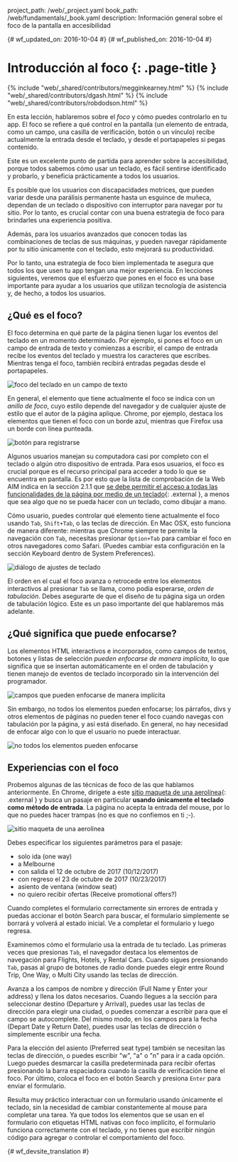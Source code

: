 project_path: /web/_project.yaml
book_path: /web/fundamentals/_book.yaml
description: Información general sobre el foco de la pantalla en accesibilidad


{# wf_updated_on: 2016-10-04 #}
{# wf_published_on: 2016-10-04 #}

# Introducción al foco {: .page-title }

{% include "web/_shared/contributors/megginkearney.html" %}
{% include "web/_shared/contributors/dgash.html" %}
{% include "web/_shared/contributors/robdodson.html" %}



En esta lección, hablaremos sobre el *foco* y cómo puedes controlarlo en tu
app. El foco se refiere a qué control en la pantalla (un elemento de entrada, como
un campo, una casilla de verificación, botón o un vínculo) recibe actualmente la entrada desde el teclado,
y desde el portapapeles si pegas contenido.

Este es un excelente punto de partida para aprender sobre la accesibilidad, porque todos sabemos
cómo usar un teclado, es fácil sentirse identificado y probarlo, y beneficia
prácticamente a todos los usuarios.

Es posible que los usuarios con discapacidades motrices, que pueden variar desde una parálisis permanente
hasta un esguince de muñeca, dependan de un teclado o dispositivo con interruptor para navegar por
tu sitio. Por lo tanto, es crucial contar con una buena estrategia de foco para brindarles una experiencia positiva.


Además, para los usuarios avanzados que conocen todas las combinaciones de teclas de sus máquinas, y pueden
navegar rápidamente por tu sitio únicamente con el teclado, esto mejorará
su productividad.

Por lo tanto, una estrategia de foco bien implementada te asegura que todos los que usen tu
app tengan una mejor experiencia. En lecciones siguientes, veremos que el
esfuerzo que pones en el foco es una base importante para ayudar a los usuarios que utilizan tecnología
de asistencia y, de hecho, a todos los usuarios.

## ¿Qué es el foco?

El foco determina en qué parte de la página tienen lugar los eventos del teclado en un momento determinado. Por
ejemplo, si pones el foco en un campo de entrada de texto y comienzas a escribir, el campo de entrada
recibe los eventos del teclado y muestra los caracteres que escribes. Mientras tenga
el foco, también recibirá entradas pegadas desde el portapapeles.

![foco del teclado en un campo de texto](imgs/keyboard-focus.png)

En general, el elemento que tiene actualmente el foco se indica con un *anillo de foco*, cuyo estilo
depende del navegador y de cualquier ajuste de estilo que el autor de la página
aplique. Chrome, por ejemplo, destaca los elementos que tienen el foco con un borde
azul, mientras que Firefox usa un borde con línea punteada.

![botón para registrarse](imgs/sign-up.png)

Algunos usuarios manejan su computadora casi por completo con el teclado o algún otro dispositivo
de entrada. Para esos usuarios, el foco es crucial porque es el recurso principal para
acceder a todo lo que se encuentra en pantalla. Es por esto que la lista de comprobación de la Web AIM indica
en la sección 2.1.1 que [se debe permitir el acceso a todas las funcionalidades de la página por medio de
un teclado](http://webaim.org/standards/wcag/checklist#sc2.1.1){: .external },
a menos que sea algo que no se pueda hacer con un teclado, como dibujar a mano.

Cómo usuario, puedes controlar qué elemento tiene actualmente el foco usando `Tab`,
`Shift+Tab`, o las teclas de dirección. En Mac OSX, esto funciona de manera diferente:
mientras que Chrome siempre te permite la navegación con `Tab`, necesitas presionar `Option+Tab`
para cambiar el foco en otros navegadores como Safari. (Puedes cambiar esta configuración en
la sección Keyboard dentro de System Preferences).

![diálogo de ajustes de teclado](imgs/system-prefs2.png)

El orden en el cual el foco avanza o retrocede entre los elementos
interactivos al presionar `Tab` se llama, como podía esperarse, *orden de tabulación*. Debes asegurarte
de que el diseño de tu página siga un orden de tabulación lógico. Este es un paso importante del que
hablaremos más adelante.

## ¿Qué significa que puede enfocarse?

Los elementos HTML interactivos e incorporados, como campos de textos, botones y listas de selección
*pueden enfocarse de manera implícita*, lo que significa que se insertan automáticamente en el orden
de tabulación y tienen manejo de eventos de teclado incorporado sin la intervención del programador.

![campos que pueden enfocarse de manera implícita](imgs/implicitly-focused.png)

Sin embargo, no todos los elementos pueden enfocarse; los párrafos, divs y otros elementos
de páginas no pueden tener el foco cuando navegas con tabulación por la página, y así está diseñado.
En general, no hay necesidad de enfocar algo con lo que el usuario no puede interactuar.

![no todos los elementos pueden enfocarse](imgs/not-all-elements.png)

## Experiencias con el foco

Probemos algunas de las técnicas de foco de las que hablamos anteriormente. En Chrome, dirígete a
este [sitio
maqueta de una aerolínea](http://udacity.github.io/ud891/lesson2-focus/01-basic-form/){: .external }
y busca un pasaje en particular **usando únicamente el teclado como método de entrada**. La página no
acepta la entrada del mouse, por lo que no puedes hacer trampas (no es que no confiemos en ti
;-).

![sitio maqueta de una aerolínea](imgs/airlinesite2.png)

Debes especificar los siguientes parámetros para el pasaje:

 - solo ida (one way)
 - a Melbourne
 - con salida el 12 de octubre de 2017 (10/12/2017)
 - con regreso el 23 de octubre de 2017 (10/23/2017)
 - asiento de ventana (window seat)
 - no quiero recibir ofertas (Receive promotional offers?)

Cuando completes el formulario correctamente sin errores de entrada y puedas accionar el
botón Search para buscar, el formulario simplemente se borrará y volverá al estado inicial. Ve a completar el
formulario y luego regresa.

Examinemos cómo el formulario usa la entrada de tu teclado. Las primeras veces que
presionas `Tab`, el navegador destaca los elementos de navegación para Flights,
Hotels, y Rental Cars. Cuando sigues presionando `Tab`, pasas al
grupo de botones de radio donde puedes elegir entre Round Trip, One Way, o Multi City
usando las teclas de dirección.

Avanza a los campos de nombre y dirección (Full Name y Enter your address) y llena los datos
necesarios. Cuando llegues a la sección para seleccionar destino (Departure y Arrival), puedes usar las
teclas de dirección para elegir una ciudad, o puedes comenzar a escribir para que el campo se autocomplete.
Del mismo modo, en los campos para la fecha (Depart Date y Return Date), puedes usar las teclas de dirección o simplemente escribir una fecha.

Para la elección del asiento (Preferred seat type) también se necesitan las teclas de dirección, o puedes escribir "w", "a"
o "n" para ir a cada opción. Luego puedes desmarcar la casilla predeterminada para recibir ofertas
presionando la barra espaciadora cuando la casilla de verificación tiene el foco. Por último, coloca el foco en
el botón Search y presiona `Enter` para enviar el formulario.

Resulta muy práctico interactuar con un formulario usando únicamente el teclado, sin la necesidad
de cambiar constantemente al mouse para completar una tarea. Ya que todos los elementos
que se usan en el formulario con etiquetas HTML nativas con foco implícito, el formulario funciona correctamente
con el teclado, y no tienes que escribir ningún código para agregar o controlar el comportamiento
del foco.



{# wf_devsite_translation #}
